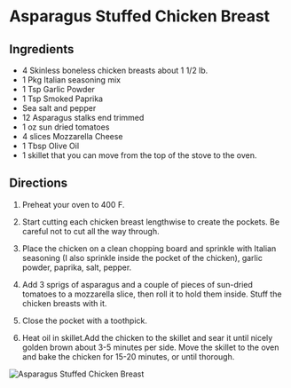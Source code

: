 # Asparagus Stuffed Chicken Breast

## Ingredients
* 4 Skinless boneless chicken breasts about 1 1/2 lb. 
* 1 Pkg Italian seasoning mix 
* 1 Tsp Garlic Powder 
* 1 Tsp Smoked Paprika
* Sea salt and pepper 
* 12 Asparagus stalks end trimmed 
* 1 oz sun dried tomatoes
* 4 slices Mozzarella Cheese 
* 1 Tbsp Olive Oil 
* 1 skillet that you can move from the top of the stove to the oven.

## Directions
1. Preheat your oven to 400 F.

1. Start cutting each chicken breast lengthwise to create the pockets. Be careful not to cut all the way through. 

1. Place the chicken on a clean chopping board and sprinkle with Italian seasoning (I also sprinkle inside the pocket of the chicken), garlic powder, paprika, salt, pepper.

1. Add 3 sprigs of asparagus and a couple of pieces of sun-dried tomatoes to a mozzarella slice, then roll it to hold them inside. Stuff the chicken breasts with it.
2. Close the pocket with a toothpick. 

1. Heat oil in skillet.Add the chicken to the skillet and sear it until nicely golden brown about 3-5 minutes per side. Move the skillet to the oven and bake the chicken for 15-20 minutes, or until thorough.

![Asparagus Stuffed Chicken Breast](images/Asparagus%20Stuffed%20Chicken%20Breast.png)

